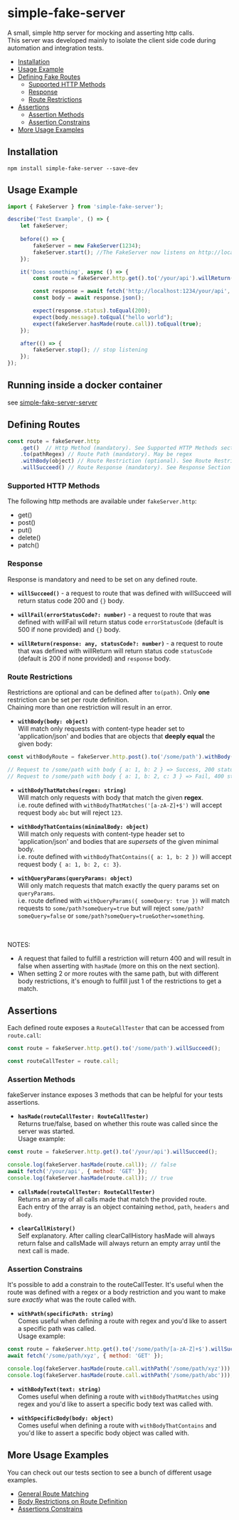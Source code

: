 # simple-fake-server
A small, simple http server for mocking and asserting http calls.  
This server was developed mainly to isolate the client side code during automation and integration tests.  

+ [Installation](#installation)
+ [Usage Example](#usage-example)
+ [Defining Fake Routes](#defining-routes)
    + [Supported HTTP Methods](#supported-http-methods)
    + [Response](#response)
    + [Route Restrictions](#route-restrictions)
+ [Assertions](#assertions)
    + [Assertion Methods](#assertion-methods)
    + [Assertion Constrains](#assertion-constrains)
+ [More Usage Examples](#more-usage-examples)

## Installation
`npm install simple-fake-server --save-dev`

## Usage Example
```js
import { FakeServer } from 'simple-fake-server');

describe('Test Example', () => {
    let fakeServer;
    
    before(() => {
        fakeServer = new FakeServer(1234);
        fakeServer.start(); //The FakeServer now listens on http://localhost:1234
    });

    it('Does something', async () => {
        const route = fakeServer.http.get().to('/your/api').willReturn({ message: "hello world" });

        const response = await fetch('http://localhost:1234/your/api', { method: 'GET' });
        const body = await response.json();

        expect(response.status).toEqual(200);
        expect(body.message).toEqual("hello world");
        expect(fakeServer.hasMade(route.call)).toEqual(true);
    });

    after(() => {
        fakeServer.stop(); // stop listening
    });
});
```

## Running inside a docker container
see [simple-fake-server-server](http-host/README.md)

## Defining Routes

```js
const route = fakeServer.http
    .get()  // Http Method (mandatory). See Supported HTTP Methods section.
    .to(pathRegex) // Route Path (mandatory). May be regex
    .withBody(object) // Route Restriction (optional). See Route Restrictions section.
    .willSucceed() // Route Response (mandatory). See Response Section
```

### Supported HTTP Methods

The following http methods are available under `fakeServer.http`:  
* get()
* post()
* put()
* delete()
* patch()

### Response

Response is mandatory and need to be set on any defined route.

* **`willSucceed()`** - a request to route that was defined with willSucceed will return status code 200 and `{}` body.

* **`willFail(errorStatusCode?: number)`** - a request to route that was defined with willFail will return status code `errorStatusCode` (default is 500 if none provided) and `{}` body.

* **`willReturn(response: any, statusCode?: number)`** - a request to route that was defined with willReturn will return status code `statusCode` (default is 200 if none provided) and `response` body.

### Route Restrictions

Restrictions are optional and can be defined after `to(path)`. Only **one** restriction can be set per route definition.  
Chaining more than one restriction will result in an error.


* **`withBody(body: object)`**  
Will match only requests with content-type header set to 'application/json' and bodies that are objects that **deeply equal** the given body:

```js
const withBodyRoute = fakeServer.http.post().to('/some/path').withBody({ a: 1, b: 2 }).willSucceed();

// Request to /some/path with body { a: 1, b: 2 } => Success, 200 status code.
// Request to /some/path with body { a: 1, b: 2, c: 3 } => Fail, 400 status code.
```

* **`withBodyThatMatches(regex: string)`**   
Will match only requests with body that match the given **regex**.  
i.e. route defined with `withBodyThatMatches('[a-zA-Z]+$')` will accept request body `abc` but will reject `123`.

* **`withBodyThatContains(minimalBody: object)`**   
Will match only requests with content-type header set to 'application/json' and bodies that are *supersets* of the given minimal body.  
i.e. route defined with `withBodyThatContains({ a: 1, b: 2 })` will accept request body `{ a: 1, b: 2, c: 3}`.

* **`withQueryParams(queryParams: object)`**   
Will only match requests that match exactly the query params set on `queryParams`.  
i.e. route defined with `withQueryParams({ someQuery: true })` will match requests to `some/path?someQuery=true` but will reject `some/path?someQuery=false` or `some/path?someQuery=true&other=something`.

<br/><br/>
NOTES: 
* A request that failed to fulfill a restriction will return 400 and will result in false when asserting with `hasMade` (more on this on the next section).
* When setting 2 or more routes with the same path, but with different body restrictions, it's enough to fulfill just 1 of the restrictions to get a match.

## Assertions

Each defined route exposes a `RouteCallTester` that can be accessed from `route.call`:

```js
const route = fakeServer.http.get().to('/some/path').willSucceed();

const routeCallTester = route.call;
```

### Assertion Methods

fakeServer instance exposes 3 methods that can be helpful for your tests assertions.

* **`hasMade(routeCallTester: RouteCallTester)`**   
Returns true/false, based on whether this route was called since the server was started.  
Usage example:
```js
const route = fakeServer.http.get().to('/your/api').willSucceed();

console.log(fakeServer.hasMade(route.call)); // false
await fetch('/your/api', { method: 'GET' });
console.log(fakeServer.hasMade(route.call)); // true
```

* **`callsMade(routeCallTester: RouteCallTester)`**  
Returns an array of all calls made that match the provided route.   
Each entry of the array is an object containing `method`, `path`, `headers` and `body`.

* **`clearCallHistory()`**  
Self explanatory. After calling clearCallHistory hasMade will always return false and callsMade will always return an empty array until the next call is made.

### Assertion Constrains

It's possible to add a constrain to the routeCallTester. It's useful when the route was defined with a regex or a body restriction and you want to make sure *exactly* what was the route called with.

* **`withPath(specificPath: string)`**  
Comes useful when defining a route with regex and you'd like to assert a specific path was called.  
Usage example:

```js
const route = fakeServer.http.get().to('/some/path/[a-zA-Z]+$').willSucceed();
await fetch('/some/path/xyz', { method: 'GET' });

console.log(fakeServer.hasMade(route.call.withPath('/some/path/xyz'))); // true
console.log(fakeServer.hasMade(route.call.withPath('/some/path/abc'))); // false
```

* **`withBodyText(text: string)`**  
Comes useful when defining a route with `withBodyThatMatches` using regex and you'd like to assert a specific body text was called with.  

* **`withSpecificBody(body: object)`**  
Comes useful when defining a route with `withBodyThatContains` and you'd like to assert a specific body object was called with.  

## More Usage Examples

You can check out our tests section to see a bunch of different usage examples.

* [General Route Matching](./__tests__/route-matching-general-tests.ts)
* [Body Restrictions on Route Definition](./__tests__/body-restrictions-on-route-definition-tests.ts)
* [Assertions Constrains](./__tests__/body-restrictions-on-assertion-tests.ts)
